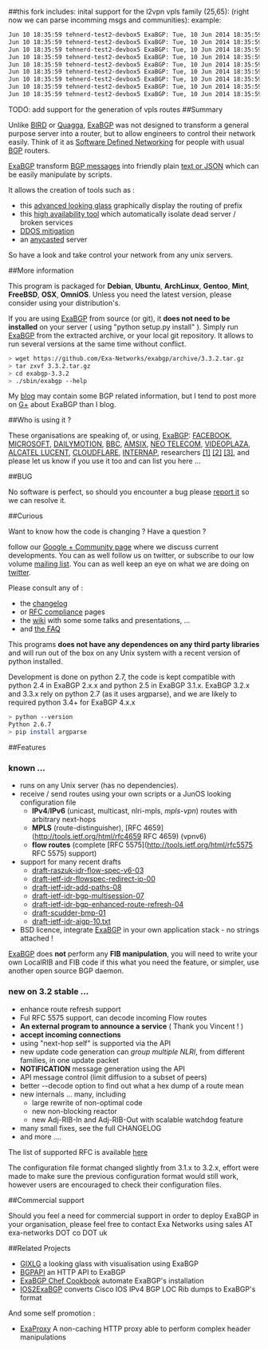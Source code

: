 ##this fork includes:
inital support for the l2vpn vpls family (25,65):
(right now we can parse incomming msgs and communities):
example:
```sh
Jun 10 18:35:59 tehnerd-test2-devbox5 ExaBGP: Tue, 10 Jun 2014 18:35:59 INFO     7726   neighbor 192.168.201.2 update start
Jun 10 18:35:59 tehnerd-test2-devbox5 ExaBGP: Tue, 10 Jun 2014 18:35:59 INFO     7726   neighbor 192.168.201.2 announced route l2vpn:ve:3:base:262145:offset:1:size:8: route-distinguisher 172.30.5.4:50 next-hop 172.30.5.4 origin igp local-preference 100 originator-id 172.30.5.4 cluster-list [ 172.30.0.1 1.1.1.1 ] extended-community [ target:54591:0.0.0.6 L2info:encaps:19:flag:0:mtu:0:site-pref:100 ]
Jun 10 18:35:59 tehnerd-test2-devbox5 ExaBGP: Tue, 10 Jun 2014 18:35:59 INFO     7726   neighbor 192.168.201.2 update end
Jun 10 18:35:59 tehnerd-test2-devbox5 ExaBGP: Tue, 10 Jun 2014 18:35:59 INFO     7726   neighbor 192.168.201.2 update start
Jun 10 18:35:59 tehnerd-test2-devbox5 ExaBGP: Tue, 10 Jun 2014 18:35:59 INFO     7726   neighbor 192.168.201.2 announced route l2vpn:ve:3:base:262145:offset:1:size:8: route-distinguisher 172.30.5.3:49 next-hop 172.30.5.3 origin igp local-preference 100 originator-id 172.30.5.3 cluster-list [ 172.30.0.1 1.1.1.1 ] extended-community [ target:54591:0.0.0.6 L2info:encaps:19:flag:0:mtu:0:site-pref:100 ]
Jun 10 18:35:59 tehnerd-test2-devbox5 ExaBGP: Tue, 10 Jun 2014 18:35:59 INFO     7726   neighbor 192.168.201.2 update end
Jun 10 18:35:59 tehnerd-test2-devbox5 ExaBGP: Tue, 10 Jun 2014 18:35:59 INFO     7726   neighbor 192.168.201.2 update start
Jun 10 18:35:59 tehnerd-test2-devbox5 ExaBGP: Tue, 10 Jun 2014 18:35:59 INFO     7726   neighbor 192.168.201.2 announced route l2vpn:ve:2:base:262145:offset:1:size:8: route-distinguisher 172.30.5.2:48 next-hop 172.30.5.2 origin igp local-preference 100 originator-id 172.30.5.2 cluster-list [ 172.30.0.1 1.1.1.1 ] extended-community [ target:54591:0.0.0.6 L2info:encaps:19:flag:0:mtu:0:site-pref:100 ]
Jun 10 18:35:59 tehnerd-test2-devbox5 ExaBGP: Tue, 10 Jun 2014 18:35:59 INFO     7726   neighbor 192.168.201.2 update end

```

TODO:
add support for the generation of vpls routes
##Summary

Unlike [BIRD](http://bird.network.cz/) or [Quagga](http://www.quagga.net/), [ExaBGP](http://github.com/Exa-Networks/exabgp) was not designed to transform a general purpose server into a router, but to allow engineers to control their network easily.
Think of it as [Software Defined Networking](http://www.wired.com/wiredenterprise/2012/04/going-with-the-flow-google/) for people with usual [BGP](http://tools.ietf.org/html/rfc4271) routers.

[ExaBGP](http://github.com/Exa-Networks/exabgp) transform [BGP messages](http://thomas.mangin.com/data/pdf/UKNOF%2015%20-%20Mangin%20-%20Naked%20BGP.pdf) into friendly plain [text or JSON](https://github.com/Exa-Networks/exabgp/wiki/Controlling-ExaBGP-:-API-for-received-messages) which can be easily manipulate by scripts.

It allows the creation of tools such as :
 * this [advanced looking glass](https://code.google.com/p/gixlg/wiki/sample_maps) graphically display the routing of prefix
 * this [high availability tool](http://vincent.bernat.im/en/blog/2013-exabgp-highavailability.html) which automatically isolate dead server / broken services
 * [DDOS mitigation](http://perso.nautile.fr/prez/fgabut-flowspec-frnog-final.pdf)
 * an [anycasted](http://blog.iweb-hosting.co.uk/blog/2012/01/27/using-bgp-to-serve-high-availability-dns/) server

So have a look and take control your network from any unix servers.

##More information

This program is packaged for **Debian**, **Ubuntu**, **ArchLinux**, **Gentoo**, **Mint**, **FreeBSD**, **OSX**, **OmniOS**. Unless you need the latest version, please consider using your distribution's.

If you are using [ExaBGP](http://github.com/Exa-Networks/exabgp) from source (or git), it **does not need to be installed** on your server ( using "python setup.py install" ). Simply run [ExaBGP](http://github.com/Exa-Networks/exabgp) from the extracted archive, or your local git repository. It allows to run several versions at the same time without conflict.

```sh
> wget https://github.com/Exa-Networks/exabgp/archive/3.3.2.tar.gz
> tar zxvf 3.3.2.tar.gz
> cd exabgp-3.3.2
> ./sbin/exabgp --help
```

My [blog](http://thomas.mangin.com/categories/networking.html) may contain some BGP related information, but I tend to post more on [G+](https://plus.google.com/u/0/communities/108249711110699351497) about ExaBGP than I blog.

##Who is using it ?

These organisations are speaking of, or using, [ExaBGP](http://github.com/Exa-Networks/exabgp):
[FACEBOOK](http://velocityconf.com/velocity2013/public/schedule/detail/28410),
[MICROSOFT](http://www.nanog.org/sites/default/files/wed.general.brainslug.lapukhov.20.pdf),
[DAILYMOTION](https://twitter.com/fgabut),
[BBC](http://www.bbc.co.uk/),
[AMSIX](https://ripe64.ripe.net/presentations/49-Follow_Up_AMS-IX_route-server_test_Euro-IX_20th_RIPE64.pdf),
[NEO TELECOM](http://media.frnog.org/FRnOG_18/FRnOG_18-6.pdf),
[VIDEOPLAZA](http://www.videoplaza.com),
[ALCATEL LUCENT](http://www.nanog.org/sites/default/files/wed.general.trafficdiversion.serodio.10.pdf),
[CLOUDFLARE](http://www.slideshare.net/TomPaseka/flowspec-apf-2013),
[INTERNAP](http://www.internap.com/),
researchers
[[1]](http://typo3.change-project.eu/fileadmin/publications/Deliverables/CHANGE_Deliverable_D4-3_Revised.pdf)
[[2]](http://www.cs.cornell.edu/projects/quicksilver/public_pdfs/tcpr.pdf)
[[3]](http://docs.di.fc.ul.pt/jspui/bitstream/10455/6703/1/Disserta%C3%A7%C3%A3o%20de%20mestrado%20do%20S%C3%A9rgio%20Miguel%20Geraldes%20de%20oliveira%20Serrano_Nov-2010.pdf),
and please let us know if you use it too and can list you here ...

##BUG

No software is perfect, so should you encounter a bug please [report it](https://github.com/Exa-Networks/exabgp/issues?labels=bug&page=1&state=open) so we can resolve it.

##Curious

Want to know how the code is changing ? Have a question ?

follow our [Google + Community page](https://plus.google.com/communities/108249711110699351497) where we discuss current developments. You can as well follow us on twitter, or subscribe to our low volume [mailing list](http://groups.google.com/group/exabgp-users).
You can as well keep an eye on what we are doing on [twitter](https://twitter.com/#!/search/exabgp).

Please consult any of :

 * the [changelog](https://raw.github.com/Exa-Networks/exabgp/master/CHANGELOG)
 * or [RFC compliance](https://github.com/Exa-Networks/exabgp/wiki/RFC-Information) pages
 * the [wiki](https://github.com/Exa-Networks/exabgp/wiki) with some some talks and presentations, ...
 * and [the FAQ](https://github.com/Exa-Networks/exabgp/wiki/FAQ)

This programs **does not have any dependences on any third party libraries** and will run out of the box on any Unix system with a recent version of python installed.

Development is done on python 2.7, the code is kept compatible with python 2.4 in ExaBGP 2.x.x and python 2.5 in ExaBGP 3.1.x.
ExaBGP 3.2.x and 3.3.x rely on python 2.7 (as it uses argparse), and we are likely to required python 3.4+ for ExaBGP 4.x.x

```sh
> python --version
Python 2.6.7
> pip install argparse
```


##Features

### known ...

 * runs on any Unix server (has no dependencies).
 * receive / send routes using your own scripts or a JunOS looking configuration file
   * **IPv4**/**IPv6** (unicast, multicast, nlri-mpls, *mpls-vpn*) routes with arbitrary next-hops
   * **MPLS** (route-distinguisher), [RFC 4659](http://tools.ietf.org/html/rfc4659 RFC 4659) (vpnv6)
   * **flow routes** (complete [RFC 5575](http://tools.ietf.org/html/rfc5575 RFC 5575) support)
 * support for many recent drafts
   * [draft-raszuk-idr-flow-spec-v6-03](http://tools.ietf.org/html/draft-ietf-idr-flow-spec-v6-03)
   * [draft-ietf-idr-flowspec-redirect-ip-00](http://tools.ietf.org/html/draft-ietf-idr-flowspec-redirect-ip-00)
   * [draft-ietf-idr-add-paths-08](http://tools.ietf.org/html/draft-ietf-idr-add-paths-08)
   * [draft-ietf-idr-bgp-multisession-07](http://tools.ietf.org/html/draft-ietf-idr-bgp-multisession-07)
   * [draft-ietf-idr-bgp-enhanced-route-refresh-04](http://tools.ietf.org/html/draft-ietf-idr-bgp-enhanced-route-refresh-04)
   * [draft-scudder-bmp-01](http://tools.ietf.org/html/draft-scudder-bmp-01)
   * [draft-ietf-idr-aigp-10.txt](http://tools.ietf.org/html/draft-ietf-idr-aigp-10)
 * BSD licence, integrate [ExaBGP](http://github.com/Exa-Networks/exabgp) in your own application stack - no strings attached !

[ExaBGP](http://github.com/Exa-Networks/exabgp) does **not** perform any **FIB manipulation**, you will need to write your own LocalRIB and FIB code if this what you need the feature, or simpler, use another open source BGP daemon.

### new on 3.2 stable ...

 * enhance route refresh support
 * Ful RFC 5575 support, can decode incoming Flow routes
 * **An external program to announce a service** ( Thank you Vincent ! )
 * **accept incoming connections**
 * using "next-hop self" is supported via the API
 * new update code generation can *group multiple NLRI*, from different families, in one update packet
 * **NOTIFICATION** message generation using the API
 * API message control (limit diffusion to a subset of peers)
 * better --decode option to find out what a hex dump of a route mean
 * new internals ... many, including
    * large rewrite of non-optimal code
    * new non-blocking reactor
    * new Adj-RIB-In and Adj-RIB-Out with scalable watchdog feature
 * many small fixes, see the full CHANGELOG
 * and more ....

The list of supported RFC is available [here](https://github.com/Exa-Networks/exabgp/wiki/RFC-Information)

The configuration file format changed slightly from 3.1.x to 3.2.x, effort were made to make sure the previous configuration format would still work, however users are encouraged to check their configuration files.

##Commercial support

Should you feel a need for commercial support in order to deploy ExaBGP in your organisation, please feel free to contact Exa Networks using sales AT exa-networks DOT co DOT uk

##Related Projects

 * [GIXLG](https://code.google.com/p/gixlg/) a looking glass with visualisation using ExaBGP
 * [BGPAPI](https://github.com/abh/bgpapi) an HTTP API to ExaBGP
 * [ExaBGP Chef Cookbook](https://github.com/hw-cookbooks/exabgp) automate ExaBGP's installation
 * [IOS2ExaBGP](https://github.com/lochiiconnectivity/ios2exa) converts Cisco IOS IPv4 BGP LOC Rib dumps to ExaBGP's format

And some self promotion :

 * [ExaProxy](http://code.google.com/p/exaproxy) A non-caching HTTP proxy able to perform complex header manipulations

